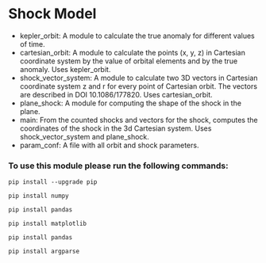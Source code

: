 # Shock Model

- kepler_orbit: A module to calculate the true anomaly for different values of time.
- cartesian_orbit: A module to calculate  the points (x, y, z) in Cartesian coordinate system by the value of orbital elements and by the true anomaly. Uses kepler_orbit. 
- shock_vector_system: A module to calculate two 3D vectors in Cartesian coordinate system z and r for every point of Cartesian orbit. The vectors are described in DOI 10.1086/177820. Uses cartesian_orbit.
- plane_shock: A module for computing the shape of the shock in the plane.
- main: From the counted shocks and vectors for the shock, computes the coordinates of the shock in the 3d Cartesian system. Uses shock_vector_system and plane_shock.
- param_conf: A file with all orbit and shock parameters.

### To use this module please run the following commands:

`pip install --upgrade pip`

`pip install numpy`

`pip install pandas`

`pip install matplotlib`

`pip install pandas`

`pip install argparse`
